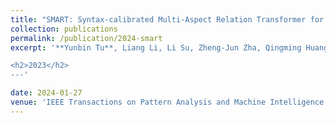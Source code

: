 ```yaml
---
title: "SMART: Syntax-calibrated Multi-Aspect Relation Transformer for Change Captioning"
collection: publications
permalink: /publication/2024-smart
excerpt: '**Yunbin Tu**, Liang Li, Li Su, Zheng-Jun Zha, Qingming Huang.

<h2>2023</h2>
---'

date: 2024-01-27
venue: 'IEEE Transactions on Pattern Analysis and Machine Intelligence  (TPAMI, Impact Factor:23.6), Accepted.'
---
```

